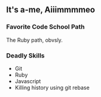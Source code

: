 ## It's a-me, Aiiimmmmeo

### Favorite Code School Path

The Ruby path, obvsly.

### Deadly Skills

* Git
* Ruby
* Javascript
* Killing history using git rebase